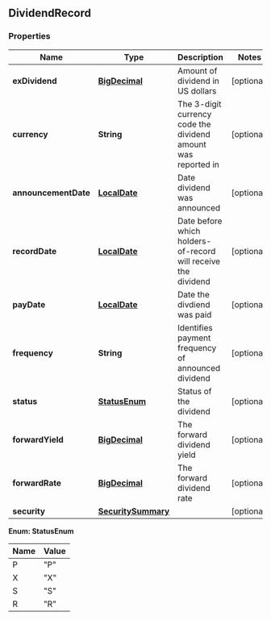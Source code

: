 
## DividendRecord

### Properties
Name | Type | Description | Notes
------------ | ------------- | ------------- | -------------
**exDividend** | [**BigDecimal**](BigDecimal.md) | Amount of dividend in US dollars |  [optional]
**currency** | **String** | The 3-digit currency code the dividend amount was reported in |  [optional]
**announcementDate** | [**LocalDate**](LocalDate.md) | Date dividend was announced |  [optional]
**recordDate** | [**LocalDate**](LocalDate.md) | Date before which holders-of-record will receive the dividend |  [optional]
**payDate** | [**LocalDate**](LocalDate.md) | Date the divdiend was paid |  [optional]
**frequency** | **String** | Identifies payment frequency of announced dividend |  [optional]
**status** | [**StatusEnum**](#StatusEnum) | Status of the dividend |  [optional]
**forwardYield** | [**BigDecimal**](BigDecimal.md) | The forward dividend yield |  [optional]
**forwardRate** | [**BigDecimal**](BigDecimal.md) | The forward dividend rate |  [optional]
**security** | [**SecuritySummary**](SecuritySummary.md) |  |  [optional]


**Enum: StatusEnum**

Name | Value
---- | -----
P | &quot;P&quot;
X | &quot;X&quot;
S | &quot;S&quot;
R | &quot;R&quot;



